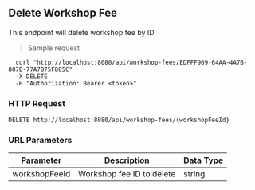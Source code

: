 ## Delete Workshop Fee
This endpoint will delete workshop fee by ID.

> Sample request

```shell
  curl "http://localhost:8080/api/workshop-fees/EDFFF909-64AA-4A7B-807E-77A7875F805C"
  -X DELETE
  -H "Authorization: Bearer <token>"
```

### HTTP Request

`DELETE http://localhost:8080/api/workshop-fees/{workshopFeeId}`

### URL Parameters

Parameter | Description | Data Type
--------- | ----------- | ---------
workshopFeeId | Workshop fee ID to delete | string
